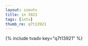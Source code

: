 ```yaml
--- 
layout: sieutv
title: in 3921
tags: [intv]
thumb_re: q7t13921
---
```

{% include tvadv key="q7t13921" %} 
